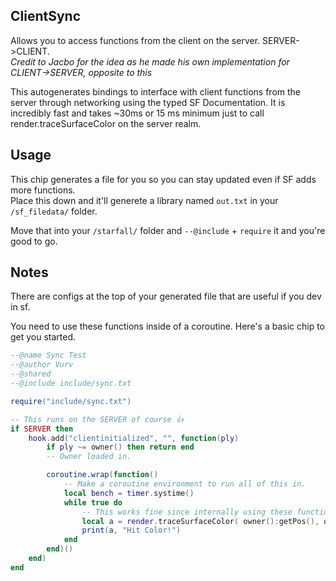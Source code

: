 ## ClientSync
Allows you to access functions from the client on the server. SERVER->CLIENT.  
*Credit to Jacbo for the idea as he made his own implementation for CLIENT->SERVER, opposite to this*  

This autogenerates bindings to interface with client functions from the server through networking using the typed SF Documentation. It is incredibly fast and takes ~30ms or 15 ms minimum just to call render.traceSurfaceColor on the server realm.

## Usage
This chip generates a file for you so you can stay updated even if SF adds more functions.  
Place this down and it'll generete a library named ``out.txt`` in your ``/sf_filedata/`` folder.  

Move that into your ``/starfall/`` folder and ``--@include`` + ``require`` it and you're good to go.

## Notes
There are configs at the top of your generated file that are useful if you dev in sf.

You need to use these functions inside of a coroutine. Here's a basic chip to get you started.

```lua
--@name Sync Test
--@author Vurv
--@shared
--@include include/sync.txt

require("include/sync.txt")

-- This runs on the SERVER of course 👍
if SERVER then
	hook.add("clientinitialized", "", function(ply)
		if ply ~= owner() then return end
		-- Owner loaded in.

		coroutine.wrap(function()
			-- Make a coroutine environment to run all of this in.
			local bench = timer.systime()
			while true do
				-- This works fine since internally using these functions calls coroutine.yield
				local a = render.traceSurfaceColor( owner():getPos(), owner():getPos() + owner():getAimVector() * 500 )
				print(a, "Hit Color!")
			end
		end)()
	end)
end
```
